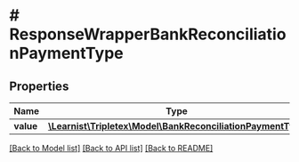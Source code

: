 # # ResponseWrapperBankReconciliationPaymentType

## Properties

Name | Type | Description | Notes
------------ | ------------- | ------------- | -------------
**value** | [**\Learnist\Tripletex\Model\BankReconciliationPaymentType**](BankReconciliationPaymentType.md) |  | [optional]

[[Back to Model list]](../../README.md#models) [[Back to API list]](../../README.md#endpoints) [[Back to README]](../../README.md)
